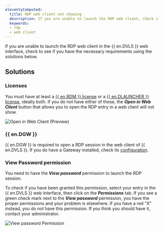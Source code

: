 ```yaml
---
eleventyComputed:
  title: RDP web client not showing
  description: If you are unable to launch the RDP web client, check if you have the necessary requirements.
  keywords:
  - rdp
  - web client
---
```

If you are unable to launch the RDP web client in the {{ en.DVLS }} web interface, check to see if you have the necessary requirements using the solutions below.

## Solutions

### Licenses
You must have at least a [{{ en.RDM }} license](/rdm/windows/commands/administration/management/licenses/) or a [{{ en.DLAUNCHER }} license](/server/launcher/), ideally both. If you do not have either of these, the ***Open in Web Client*** button that allows you to open the RDP entry in a web client will not show.

![Open in Web Client (Preview)](https://cdnweb.devolutions.net/docs/docs_en_kb_KB2163.png)

### {{ en.DGW }}
{{ en.DGW }} is required to open a RDP session in the web client of {{ en.DVLS }}. If you do have a Gateway installed, check its [configuration](/dgw/server/server-configuration/).

### View Password permission
You need to have the ***View password*** permission to launch the RDP session.

To check if you have been granted this permission, select your entry in the {{ en.DVLS }} web interface, then click on the ***Permissions*** tab. If you see a green check mark next to the ***View password*** permission, you have the proper permissions and your problem is elsewhere. If you have a red "X" instead, you do not have this permission. If you think you should have it, contact your administrator.

![View password Permission](https://cdnweb.devolutions.net/docs/docs_en_kb_KB2162.png)

